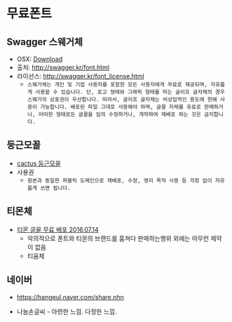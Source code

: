 # 무료폰트

## Swagger 스웨거체
* OSX: [Download](swagger/SDSwagger.otf)
* 출처: http://swagger.kr/font.html
* 라이선스: http://swagger.kr/font_license.html
  * `스웨거체는 개인 및 기업 사용자를 포함한 모든 사용자에게 무료로 제공되며, 자유롭게 사용할 수 있습니다. 단, 로고 형태와 그래픽 형태를 띄는 글리프 글자체의 경우 스웨거의 상표권이 우선합니다. 따라서, 글리프 글자체는 비상업적인 용도에 한해 사용이 가능합니다. 배포된 파일 그대로 사용해야 하며, 글꼴 자체를 유료로 판매하거나, 어떠한 형태로든 글꼴을 임의 수정하거나, 개작하여 재배포 하는 것은 금지합니다.`

## 둥근모꼴
* [cactus 둥근모꼴](https://cactus.tistory.com/193)
* 사용권
  * `원본과 동일한 퍼블릭 도메인으로 재배포, 수정, 영리 목적 사용 등 걱정 없이 자유롭게 쓰면 됩니다.`
  
## 티몬체
* [티몬 글꼴 무료 배포 2016.07.14](https://brunch.co.kr/@creative/32)
  * 악의적으로 폰트와 티몬의 브랜드를 훔쳐다 판매하는행위 외에는 아무런 제약이 없음
  * 티움체
  
## 네이버
* https://hangeul.naver.com/share.nhn

* 나눔손글씨 - 아련한 느낌. 다정한 느낌.
